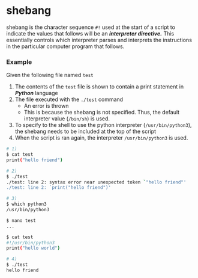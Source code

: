 # shebang

shebang is the character sequence `#!` used at the start of a script to indicate the values that follows will be an _**interpreter directive.**_ This essentially controls which interpreter parses and interprets the instructions in the particular computer program that follows.

### Example

Given the following file named `test`

1. The contents of the `test` file is shown to contain a print statement in _**Python**_ language
2. The file executed with the `./test` command
   * An error is thrown
   * This is because the shebang is not specified. Thus, the default interpreter value (`/bin/sh`) is used.
3. To specify to the shell to use the python interpreter (`/usr/bin/python3`), the shebang needs to be included at the top of the script
4. When the script is ran again, the interpreter `/usr/bin/python3` is used.&#x20;



```bash
# 1)
$ cat test
print("hello friend")

# 2)
$ ./test
./test: line 2: syntax error near unexpected token `"hello friend"'
./test: line 2: `print("hello friend")'

# 3)
$ which python3
/usr/bin/python3

$ nano test
...

$ cat test
#!/usr/bin/python3 
print("hello world")

# 4)
$ ./test
hello friend
```
